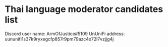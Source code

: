 # Thai language moderator candidates list

Discord user name: ArmOfJustice#5109
UnUniFi address: uununifi1s37k9ryxegcfp857r9pm79azc4x72l7vzjjg4j
